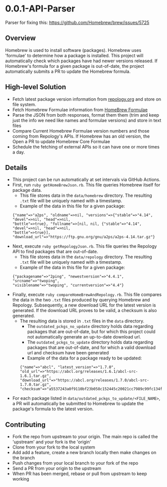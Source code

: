# 0.0.1-API-Parser

Parser for fixing this: https://github.com/Homebrew/brew/issues/5725

## Overview

Homebrew is used to install software (packages). Homebrew uses 'formulae' to determine how a package is installed.
This project will automatically check which packages have had newer versions released. If Homebrew's formula for a given package is out-of-date, the project automatically submits a PR to update the Homebrew formula.

## High-level Solution

- Fetch latest package version information from [repology.org](https://repology.org/) and store on file system.
- Fetch Homebrew Formulae information from [HomeBrew Formulae](https://formulae.brew.sh)
- Parse the JSON from both responses, format them them (trim and keep just the info we need like names and formulae versions) and store in text files
- Compare Current Homebrew Formulae version numbers and those coming from Repology's APIs. If Homebrew has an old version, the Open a PR to update Homebrew Core Formulae
- Schedule the fetching of external APIs so it can have one or more times a day.

## Details

- This project can be run automatically at set intervals via GitHub Actions.
- First, run `ruby getHomeBrewJson.rb`. This file queries Homebrew itself for package data.
  - This file stores data in the `data/homebrew` directory. The resulting `.txt` file will be uniquely named with a timestamp.
  - Example of the data in this file for a given package:
  ```
  {"name"=>"a2ps", "oldname"=>nil, "versions"=>{"stable"=>"4.14", "devel"=>nil, "head"=>nil,
  "bottle"=>true}, "fullname"=>[nil, nil, {"stable"=>"4.14", "devel"=>nil, "head"=>nil,
  "bottle"=>true}], "download_url"=>"https://ftp.gnu.org/gnu/a2ps/a2ps-4.14.tar.gz"}
  ```
- Next, execute `ruby getRepologyJson.rb`. This file queries the Repology API to find packages that are out-of-date.
  - This file stores data in the `data/repology` directory. The resulting `.txt` file will be uniquely named with a timestamp.
  - Example of the data in this file for a given package:
  ```
  {"packagename"=>"2ping", "newestversion"=>"4.4.1", "srcname"=>"twoping",
  "visiblename"=>"twoping", "currentversion"=>"4.4"}
  ```
- Finally, execute `ruby compareHomeBrewAndRepology.rb`. This file compares the data in the two `.txt` files produced by querying Homebrew and Repology. Subsequently, a new download URL for the latest version is generated. If the download URL proves to be valid, a checksum is also generated.
  - The resulting data is stored in `.txt` files in the `data` directory.
    - The `outdated_pckgs_no_update` directory holds data regarding packages that are out-of-date, but for which this project could not automatically generate an up-to-date download url.
    - The `outdated_pckgs_to_update` directory holds data regarding packages that are out-of-date, and for which a valid download url and checksum have been generated
    - Example of the data for a package ready to be updated:
    ```
    {"name"=>"abcl", "latest_version"=>"1.7.0",
    "old_url"=>"https://abcl.org/releases/1.6.1/abcl-src-1.6.1.tar.gz",
    "download_url"=>"https://abcl.org/releases/1.7.0/abcl-src-1.7.0.tar.gz",
    "checksum"=>"a5537243a0f9110bf23b058c152445c20021cc7989c99fc134f3f92f842e765d"}
    ```
- For each package listed in `data/outdated_pckgs_to_update/<FILE_NAME>`, a PR will automatically be submitted to Homebrew to update the package's formula to the latest version.

## Contributing

- Fork the repo from upstream to your origin. The main repo is called the 'upstream' and your fork is the 'origin'
- Clone from your fork to the local system
- Add add a feature, create a new branch locally then make changes on the branch
- Push changes from your local branch to your fork of the repo
- Send a PR from your origin to the upstream
- When PR has been merged, rebase or pull from upstream to keep working
